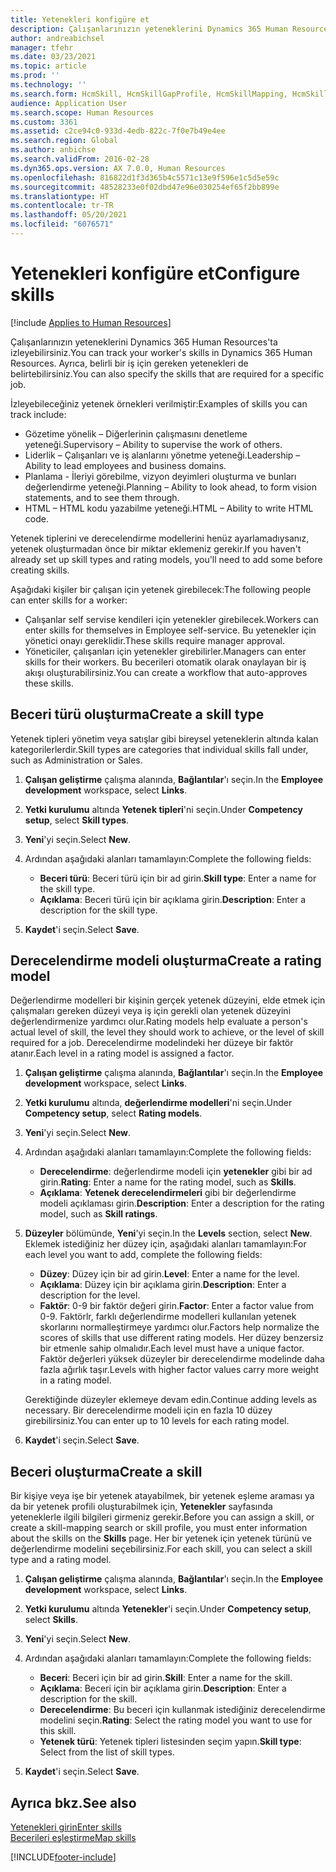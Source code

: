 ```yaml
---
title: Yetenekleri konfigüre et
description: Çalışanlarınızın yeteneklerini Dynamics 365 Human Resources'ta izleyebilirsiniz. Ayrıca, belirli bir iş için gereken yetenekleri de belirtebilirsiniz.
author: andreabichsel
manager: tfehr
ms.date: 03/23/2021
ms.topic: article
ms.prod: ''
ms.technology: ''
ms.search.form: HcmSkill, HcmSkillGapProfile, HcmSkillMapping, HcmSkillType, HcmEmployeeDevelopmentWorkspace
audience: Application User
ms.search.scope: Human Resources
ms.custom: 3361
ms.assetid: c2ce94c0-933d-4edb-822c-7f0e7b49e4ee
ms.search.region: Global
ms.author: anbichse
ms.search.validFrom: 2016-02-28
ms.dyn365.ops.version: AX 7.0.0, Human Resources
ms.openlocfilehash: 816822d1f3d365b4c5571c13e9f596e1c5d5e59c
ms.sourcegitcommit: 48528233e0f02dbd47e96e030254ef65f2bb899e
ms.translationtype: HT
ms.contentlocale: tr-TR
ms.lasthandoff: 05/20/2021
ms.locfileid: "6076571"
---
```

# <a name="configure-skills"></a><span data-ttu-id="609e9-104">Yetenekleri konfigüre et</span><span class="sxs-lookup"><span data-stu-id="609e9-104">Configure skills</span></span>

[!include [Applies to Human Resources](../includes/applies-to-hr.md)]

<span data-ttu-id="609e9-105">Çalışanlarınızın yeteneklerini Dynamics 365 Human Resources'ta izleyebilirsiniz.</span><span class="sxs-lookup"><span data-stu-id="609e9-105">You can track your worker's skills in Dynamics 365 Human Resources.</span></span> <span data-ttu-id="609e9-106">Ayrıca, belirli bir iş için gereken yetenekleri de belirtebilirsiniz.</span><span class="sxs-lookup"><span data-stu-id="609e9-106">You can also specify the skills that are required for a specific job.</span></span>

<span data-ttu-id="609e9-107">İzleyebileceğiniz yetenek örnekleri verilmiştir:</span><span class="sxs-lookup"><span data-stu-id="609e9-107">Examples of skills you can track include:</span></span>

- <span data-ttu-id="609e9-108">Gözetime yönelik – Diğerlerinin çalışmasını denetleme yeteneği.</span><span class="sxs-lookup"><span data-stu-id="609e9-108">Supervisory – Ability to supervise the work of others.</span></span>
- <span data-ttu-id="609e9-109">Liderlik – Çalışanları ve iş alanlarını yönetme yeteneği.</span><span class="sxs-lookup"><span data-stu-id="609e9-109">Leadership – Ability to lead employees and business domains.</span></span>
- <span data-ttu-id="609e9-110">Planlama - İleriyi görebilme, vizyon deyimleri oluşturma ve bunları değerlendirme yeteneği.</span><span class="sxs-lookup"><span data-stu-id="609e9-110">Planning – Ability to look ahead, to form vision statements, and to see them through.</span></span>
- <span data-ttu-id="609e9-111">HTML – HTML kodu yazabilme yeteneği.</span><span class="sxs-lookup"><span data-stu-id="609e9-111">HTML – Ability to write HTML code.</span></span>

<span data-ttu-id="609e9-112">Yetenek tiplerini ve derecelendirme modellerini henüz ayarlamadıysanız, yetenek oluşturmadan önce bir miktar eklemeniz gerekir.</span><span class="sxs-lookup"><span data-stu-id="609e9-112">If you haven't already set up skill types and rating models, you'll need to add some before creating skills.</span></span>

<span data-ttu-id="609e9-113">Aşağıdaki kişiler bir çalışan için yetenek girebilecek:</span><span class="sxs-lookup"><span data-stu-id="609e9-113">The following people can enter skills for a worker:</span></span>

- <span data-ttu-id="609e9-114">Çalışanlar self servise kendileri için yetenekler girebilecek.</span><span class="sxs-lookup"><span data-stu-id="609e9-114">Workers can enter skills for themselves in Employee self-service.</span></span> <span data-ttu-id="609e9-115">Bu yetenekler için yönetici onayı gereklidir.</span><span class="sxs-lookup"><span data-stu-id="609e9-115">These skills require manager approval.</span></span>
- <span data-ttu-id="609e9-116">Yöneticiler, çalışanları için yetenekler girebilirler.</span><span class="sxs-lookup"><span data-stu-id="609e9-116">Managers can enter skills for their workers.</span></span> <span data-ttu-id="609e9-117">Bu becerileri otomatik olarak onaylayan bir iş akışı oluşturabilirsiniz.</span><span class="sxs-lookup"><span data-stu-id="609e9-117">You can create a workflow that auto-approves these skills.</span></span>

## <a name="create-a-skill-type"></a><span data-ttu-id="609e9-118">Beceri türü oluşturma</span><span class="sxs-lookup"><span data-stu-id="609e9-118">Create a skill type</span></span>

<span data-ttu-id="609e9-119">Yetenek tipleri yönetim veya satışlar gibi bireysel yeteneklerin altında kalan kategorilerlerdir.</span><span class="sxs-lookup"><span data-stu-id="609e9-119">Skill types are categories that individual skills fall under, such as Administration or Sales.</span></span>

1. <span data-ttu-id="609e9-120">**Çalışan geliştirme** çalışma alanında, **Bağlantılar**'ı seçin.</span><span class="sxs-lookup"><span data-stu-id="609e9-120">In the **Employee development** workspace, select **Links**.</span></span>

2. <span data-ttu-id="609e9-121">**Yetki kurulumu** altında **Yetenek tipleri**'ni seçin.</span><span class="sxs-lookup"><span data-stu-id="609e9-121">Under **Competency setup**, select **Skill types**.</span></span>

3. <span data-ttu-id="609e9-122">**Yeni**'yi seçin.</span><span class="sxs-lookup"><span data-stu-id="609e9-122">Select **New**.</span></span>

4. <span data-ttu-id="609e9-123">Ardından aşağıdaki alanları tamamlayın:</span><span class="sxs-lookup"><span data-stu-id="609e9-123">Complete the following fields:</span></span>

   - <span data-ttu-id="609e9-124">**Beceri türü**: Beceri türü için bir ad girin.</span><span class="sxs-lookup"><span data-stu-id="609e9-124">**Skill type**: Enter a name for the skill type.</span></span>
   - <span data-ttu-id="609e9-125">**Açıklama**: Beceri türü için bir açıklama girin.</span><span class="sxs-lookup"><span data-stu-id="609e9-125">**Description**: Enter a description for the skill type.</span></span>

5. <span data-ttu-id="609e9-126">**Kaydet**'i seçin.</span><span class="sxs-lookup"><span data-stu-id="609e9-126">Select **Save**.</span></span>

## <a name="create-a-rating-model"></a><span data-ttu-id="609e9-127">Derecelendirme modeli oluşturma</span><span class="sxs-lookup"><span data-stu-id="609e9-127">Create a rating model</span></span>

<span data-ttu-id="609e9-128">Değerlendirme modelleri bir kişinin gerçek yetenek düzeyini, elde etmek için çalışmaları gereken düzeyi veya iş için gerekli olan yetenek düzeyini değerlendirmenize yardımcı olur.</span><span class="sxs-lookup"><span data-stu-id="609e9-128">Rating models help evaluate a person's actual level of skill, the level they should work to achieve, or the level of skill required for a job.</span></span> <span data-ttu-id="609e9-129">Derecelendirme modelindeki her düzeye bir faktör atanır.</span><span class="sxs-lookup"><span data-stu-id="609e9-129">Each level in a rating model is assigned a factor.</span></span>

1. <span data-ttu-id="609e9-130">**Çalışan geliştirme** çalışma alanında, **Bağlantılar**'ı seçin.</span><span class="sxs-lookup"><span data-stu-id="609e9-130">In the **Employee development** workspace, select **Links**.</span></span>

2. <span data-ttu-id="609e9-131">**Yetki kurulumu** altında, **değerlendirme modelleri**'ni seçin.</span><span class="sxs-lookup"><span data-stu-id="609e9-131">Under **Competency setup**, select **Rating models**.</span></span>

3. <span data-ttu-id="609e9-132">**Yeni**'yi seçin.</span><span class="sxs-lookup"><span data-stu-id="609e9-132">Select **New**.</span></span>

4. <span data-ttu-id="609e9-133">Ardından aşağıdaki alanları tamamlayın:</span><span class="sxs-lookup"><span data-stu-id="609e9-133">Complete the following fields:</span></span>

   - <span data-ttu-id="609e9-134">**Derecelendirme**: değerlendirme modeli için **yetenekler** gibi bir ad girin.</span><span class="sxs-lookup"><span data-stu-id="609e9-134">**Rating**: Enter a name for the rating model, such as **Skills**.</span></span>
   - <span data-ttu-id="609e9-135">**Açıklama**: **Yetenek derecelendirmeleri** gibi bir değerlendirme modeli açıklaması girin.</span><span class="sxs-lookup"><span data-stu-id="609e9-135">**Description**: Enter a description for the rating model, such as **Skill ratings**.</span></span>

5. <span data-ttu-id="609e9-136">**Düzeyler** bölümünde, **Yeni**'yi seçin.</span><span class="sxs-lookup"><span data-stu-id="609e9-136">In the **Levels** section, select **New**.</span></span> <span data-ttu-id="609e9-137">Eklemek istediğiniz her düzey için, aşağıdaki alanları tamamlayın:</span><span class="sxs-lookup"><span data-stu-id="609e9-137">For each level you want to add, complete the following fields:</span></span>

   - <span data-ttu-id="609e9-138">**Düzey**: Düzey için bir ad girin.</span><span class="sxs-lookup"><span data-stu-id="609e9-138">**Level**: Enter a name for the level.</span></span>
   - <span data-ttu-id="609e9-139">**Açıklama**: Düzey için bir açıklama girin.</span><span class="sxs-lookup"><span data-stu-id="609e9-139">**Description**: Enter a description for the level.</span></span>
   - <span data-ttu-id="609e9-140">**Faktör**: 0-9 bir faktör değeri girin.</span><span class="sxs-lookup"><span data-stu-id="609e9-140">**Factor**: Enter a factor value from 0-9.</span></span> <span data-ttu-id="609e9-141">Faktörlr, farklı değerlendirme modelleri kullanılan yetenek skorlarını normalleştirmeye yardımcı olur.</span><span class="sxs-lookup"><span data-stu-id="609e9-141">Factors help normalize the scores of skills that use different rating models.</span></span> <span data-ttu-id="609e9-142">Her düzey benzersiz bir etmenle sahip olmalıdır.</span><span class="sxs-lookup"><span data-stu-id="609e9-142">Each level must have a unique factor.</span></span> <span data-ttu-id="609e9-143">Faktör değerleri yüksek düzeyler bir derecelendirme modelinde daha fazla ağırlık taşır.</span><span class="sxs-lookup"><span data-stu-id="609e9-143">Levels with higher factor values carry more weight in a rating model.</span></span>

   <span data-ttu-id="609e9-144">Gerektiğinde düzeyler eklemeye devam edin.</span><span class="sxs-lookup"><span data-stu-id="609e9-144">Continue adding levels as necessary.</span></span> <span data-ttu-id="609e9-145">Bir derecelendirme modeli için en fazla 10 düzey girebilirsiniz.</span><span class="sxs-lookup"><span data-stu-id="609e9-145">You can enter up to 10 levels for each rating model.</span></span>

6. <span data-ttu-id="609e9-146">**Kaydet**'i seçin.</span><span class="sxs-lookup"><span data-stu-id="609e9-146">Select **Save**.</span></span>

## <a name="create-a-skill"></a><span data-ttu-id="609e9-147">Beceri oluşturma</span><span class="sxs-lookup"><span data-stu-id="609e9-147">Create a skill</span></span>

<span data-ttu-id="609e9-148">Bir kişiye veya işe bir yetenek atayabilmek, bir yetenek eşleme araması ya da bir yetenek profili oluşturabilmek için, **Yetenekler** sayfasında yeteneklerle ilgili bilgileri girmeniz gerekir.</span><span class="sxs-lookup"><span data-stu-id="609e9-148">Before you can assign a skill, or create a skill-mapping search or skill profile, you must enter information about the skills on the **Skills** page.</span></span> <span data-ttu-id="609e9-149">Her bir yetenek için yetenek türünü ve değerlendirme modelini seçebilirsiniz.</span><span class="sxs-lookup"><span data-stu-id="609e9-149">For each skill, you can select a skill type and a rating model.</span></span>

1. <span data-ttu-id="609e9-150">**Çalışan geliştirme** çalışma alanında, **Bağlantılar**'ı seçin.</span><span class="sxs-lookup"><span data-stu-id="609e9-150">In the **Employee development** workspace, select **Links**.</span></span>

2. <span data-ttu-id="609e9-151">**Yetki kurulumu** altında **Yetenekler**'i seçin.</span><span class="sxs-lookup"><span data-stu-id="609e9-151">Under **Competency setup**, select **Skills**.</span></span>

3. <span data-ttu-id="609e9-152">**Yeni**'yi seçin.</span><span class="sxs-lookup"><span data-stu-id="609e9-152">Select **New**.</span></span>

4. <span data-ttu-id="609e9-153">Ardından aşağıdaki alanları tamamlayın:</span><span class="sxs-lookup"><span data-stu-id="609e9-153">Complete the following fields:</span></span>

   - <span data-ttu-id="609e9-154">**Beceri**: Beceri için bir ad girin.</span><span class="sxs-lookup"><span data-stu-id="609e9-154">**Skill**: Enter a name for the skill.</span></span>
   - <span data-ttu-id="609e9-155">**Açıklama**: Beceri için bir açıklama girin.</span><span class="sxs-lookup"><span data-stu-id="609e9-155">**Description**: Enter a description for the skill.</span></span>
   - <span data-ttu-id="609e9-156">**Derecelendirme**: Bu beceri için kullanmak istediğiniz derecelendirme modelini seçin.</span><span class="sxs-lookup"><span data-stu-id="609e9-156">**Rating**: Select the rating model you want to use for this skill.</span></span>
   - <span data-ttu-id="609e9-157">**Yetenek türü**: Yetenek tipleri listesinden seçim yapın.</span><span class="sxs-lookup"><span data-stu-id="609e9-157">**Skill type**: Select from the list of skill types.</span></span>

5. <span data-ttu-id="609e9-158">**Kaydet**'i seçin.</span><span class="sxs-lookup"><span data-stu-id="609e9-158">Select **Save**.</span></span>

## <a name="see-also"></a><span data-ttu-id="609e9-159">Ayrıca bkz.</span><span class="sxs-lookup"><span data-stu-id="609e9-159">See also</span></span>

[<span data-ttu-id="609e9-160">Yetenekleri girin</span><span class="sxs-lookup"><span data-stu-id="609e9-160">Enter skills</span></span>](hr-develop-enter-skills.md)<br>
[<span data-ttu-id="609e9-161">Becerileri eşleştirme</span><span class="sxs-lookup"><span data-stu-id="609e9-161">Map skills</span></span>](hr-develop-map-skills.md)

[!INCLUDE[footer-include](../includes/footer-banner.md)]